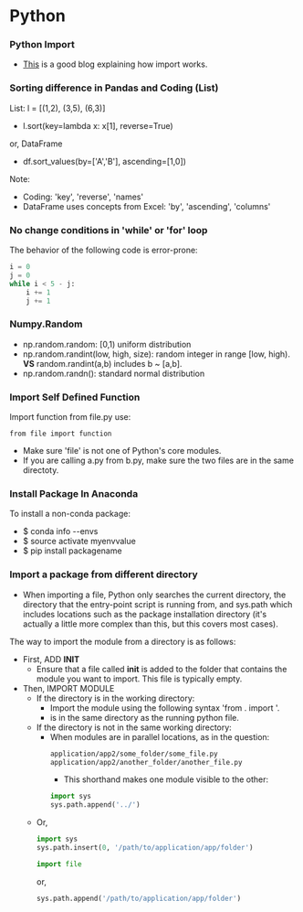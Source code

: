 Python
==========

### Python Import

  - [This](https://chrisyeh96.github.io/2017/08/08/definitive-guide-python-imports.html) is a good blog explaining how import works.

### Sorting difference in Pandas and Coding (List)

List: l = [(1,2), (3,5), (6,3)]

  - l.sort(key=lambda x: x[1], reverse=True)

or, DataFrame  
  
  - df.sort_values(by=['A','B'], ascending=[1,0])
  
Note:

  - Coding: 'key', 'reverse', 'names'
  - DataFrame uses concepts from Excel: 'by', 'ascending', 'columns'
  
### No change conditions in 'while' or 'for' loop

The behavior of the following code is error-prone:

```python
i = 0
j = 0
while i < 5 - j:
    i += 1
	j += 1
```

### Numpy.Random

  - np.random.random: [0,1) uniform distribution
  - np.random.randint(low, high, size): random integer in range [low, high). **VS** random.randint(a,b) includes b ~ [a,b]. 
  - np.random.randn(): standard normal distribution 
  
### Import Self Defined Function

Import function from file.py use:
```
from file import function
```
  - Make sure 'file' is not one of Python's core modules.
  - If you are calling a.py from b.py, make sure the two files are in the same directoty.
  
### Install Package In Anaconda

To install a non-conda package:
  - $ conda info --envs
  - $ source activate myenvvalue
  - $ pip install packagename

### Import a package from different directory

  - When importing a file, Python only searches the current directory, the directory that the entry-point script is running from, and sys.path which includes locations such as the package installation directory (it's actually a little more complex than this, but this covers most cases).

The way to import the module from a directory is as follows:
  - First, ADD __INIT__
    - Ensure that a file called __init__ is added to the folder that contains the module you want to import. This file is typically empty.
  - Then, IMPORT MODULE
    - If the directory is in the working directory:
      - Import the module using the following syntax 'from <folder>.<filename> import <module>'.
      - <folder> is in the same directory as the running python file.
    - If the directory is not in the same working directory:
      - When modules are in parallel locations, as in the question:
        ```sh
        application/app2/some_folder/some_file.py
        application/app2/another_folder/another_file.py
        ```
        - This shorthand makes one module visible to the other:
        ```python
        import sys
        sys.path.append('../')
        ```
    - Or, 
      ```python
      import sys
      sys.path.insert(0, '/path/to/application/app/folder')

      import file
      ```
      or,
      ```python
      sys.path.append('/path/to/application/app/folder')
      ```
